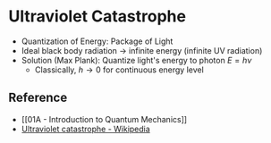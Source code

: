 # Ultraviolet Catastrophe

- Quantization of Energy: Package of Light
- Ideal black body radiation → infinite energy (infinite UV radiation)
- Solution (Max Plank): Quantize light's energy to photon $E=h\nu$
	- Classically, $h\to 0$ for continuous energy level

## Reference

- [[01A - Introduction to Quantum Mechanics]]
- [Ultraviolet catastrophe - Wikipedia](https://en.wikipedia.org/wiki/Ultraviolet_catastrophe)
